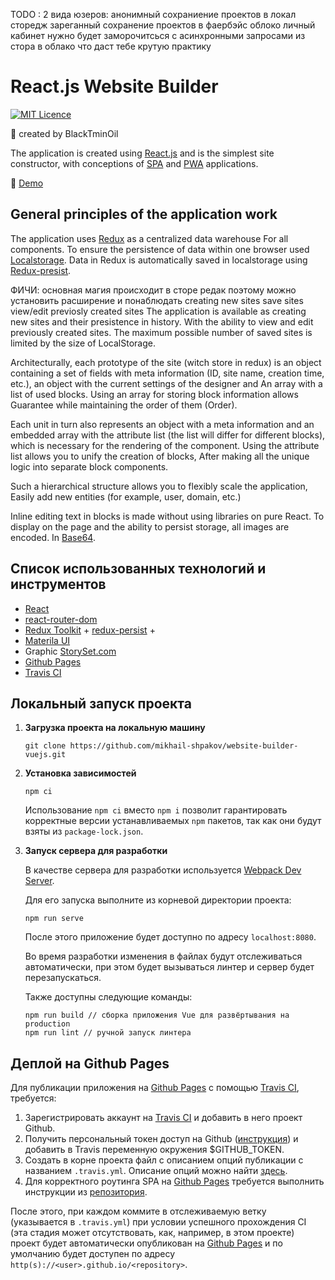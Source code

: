 ТОDO :
2 вида юзеров:
   анонимный 
      сохраниение проектов в локал сторедж
   зареганный
      сохранение проектов в фаербэйс облоко
      личный кабинет
нужно будет заморочитсься с асинхронными запросами из стора 
в облако что даст тебе крутую практику


# React.js Website Builder
[![MIT Licence](https://badges.frapsoft.com/os/mit/mit.svg?v=103)](https://opensource.org/licenses/mit-license.php)

:black_heart: created by BlackTminOil
 
The application is created using [React.js](https://vuejs.org/)
and is the simplest site constructor, with conceptions of
[SPA](https://wikipedia.org/wiki/%D0%9E%D0%B4%D0%BD%D0%BE%D1%81%D1%82%D1%80%D0%B0%D0)
and [PWA](https://web.dev/progressive-web-appsis/) applications. 

:tada: [Demo](https://github.io/website-builder-react/)

## <a name="architecture"></a>General principles of the application work

The application uses [Redux](https://vuex.vuejs.org/) as a centralized data warehouse
For all components. To ensure the persistence of data within one browser used
[Localstorage](https://developer.mozilla.org/ru/docs/web/api/window/localstorage).
Data in Redux is automatically saved in localstorage using
[Redux-presist](https://github.com/robinvdvleten/vuex-persistedstate).

ФИЧИ: основная магия происходит в сторе редак поэтому можно установить расширение и понаблюдать
  creating new sites
  save sites
  view/edit previosly created sites
The application is available as creating new sites and their presistence in history.
With the ability to view and edit previously created sites.
The maximum possible number of saved sites is limited by the size of LocalStorage.

Architecturally, each prototype of the site (witch store in redux) is an object containing a set of fields
with meta information (ID, site name, creation time, etc.), an object with the current settings of the designer and
An array with a list of used blocks. Using an array for storing block information allows
Guarantee while maintaining the order of them (Order).

Each unit in turn also represents an object with a meta information
and an embedded array with the attribute list (the list will differ for different blocks),
which is necessary for the rendering of the component.
Using the attribute list allows you to unify the creation of blocks,
After making all the unique logic into separate block components.

Such a hierarchical structure allows you to flexibly scale the application,
Easily add new entities (for example, user, domain, etc.)

Inline editing text in blocks is made without using libraries on pure React.
To display on the page and the ability to persist storage, all images are encoded.
In [Base64](https://ru.wikipedia.org/wiki/base64).

## <a name="tools"></a>Список использованных технологий и инструментов

- [React](https://Reactjs.org/)
- [react-router-dom](https://router.Reactjs.org/)
- [Redux Toolkit](https://Reactx.Reactjs.org/) +
[redux-persist](https://github.com/robinvdvleuten/Reactx-persistedstate) +
- [Materila UI](https://pugjs.org/api/getting-started.html)
- Graphic [StorySet.com](https://storyset.com/web)
- [Github Pages](https://pages.github.com/)
- [Travis CI](https://travis-ci.org/)

## <a name="dev"></a>Локальный запуск проекта

1. **Загрузка проекта на локальную машину**

    ```
    git clone https://github.com/mikhail-shpakov/website-builder-vuejs.git
    ```

2. **Установка зависимостей**

    ```
    npm ci
    ```

    Использование `npm ci` вместо `npm i` позволит гарантировать корректные версии устанавливаемых `npm` пакетов,
    так как они будут взяты из `package-lock.json`.  

3. **Запуск сервера для разработки**

    В качестве сервера для разработки используется
    [Webpack Dev Server](https://github.com/webpack/webpack-dev-server).

    Для его запуска выполните из корневой директории проекта:

    ```
    npm run serve
   ```

    После этого приложение будет доступно по адресу `localhost:8080`.

    Во время разработки изменения в файлах будут отслеживаться автоматически,
    при этом будет вызываться линтер и сервер будет перезапускаться.

    Также доступны следующие команды:

    ```
    npm run build // сборка приложения Vue для развёртывания на production
    npm run lint // ручной запуск линтера
    ```

## <a name="deploy"></a>Деплой на Github Pages

Для публикации приложения на [Github Pages](https://pages.github.com/)
с помощью [Travis CI](https://travis-ci.org/), требуется:
1. Зарегистрировать аккаунт на [Travis CI](https://travis-ci.org/) и добавить в него проект Github.
2. Получить персональный токен доступ на Github ([инструкция](https://help.github.com/en/github/authenticating-to-github/creating-a-personal-access-token-for-the-command-line)) 
и добавить в Travis переменную окружения $GITHUB_TOKEN.
3. Создать в корне проекта файл с описанием опций публикации с названием `.travis.yml`.
Описание опций можно найти [здесь](https://docs.travis-ci.com/user/deployment/pages/).
4. Для корректного роутинга SPA на [Github Pages](https://pages.github.com/)
требуется выполнить инструкции из [репозитория](https://github.com/rafgraph/spa-github-pages).

После этого, при каждом коммите в отслеживаемую ветку
(указывается в `.travis.yml`) при условии успешного прохождения CI
(эта стадия может отсутствовать, как, например, в этом проекте)
проект будет автоматически опубликован на [Github Pages](https://pages.github.com/)
и по умолчанию будет доступен по адресу `http(s)://<user>.github.io/<repository>`.
